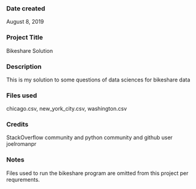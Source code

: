 ### Date created
August 8, 2019

### Project Title
Bikeshare Solution

### Description
This is my solution to some questions of data sciences for bikeshare data

### Files used
chicago.csv, new_york_city.csv, washington.csv

### Credits
StackOverflow community and python community and github user joelromanpr

### Notes
Files used to run the bikeshare program are omitted from this project per requrements.
